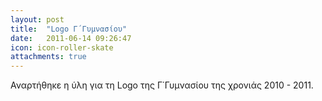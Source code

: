 ```yaml
---
layout: post
title:  "Logo Γ΄Γυμνασίου"
date:   2011-06-14 09:26:47
icon: icon-roller-skate
attachments: true
---
```


Αναρτήθηκε η ύλη για τη Logo της Γ΄Γυμνασίου της χρονιάς 2010 - 2011.